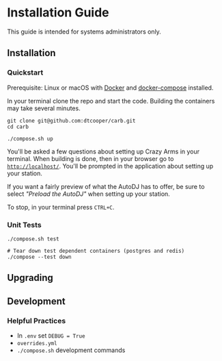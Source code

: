 # Installation Guide

This guide is intended for systems administrators only.

## Installation

### Quickstart

Prerequisite: Linux or macOS with [Docker](https://www.docker.com/) and
[docker-compose](https://docs.docker.com/compose/) installed.

In your terminal clone the repo and start the code. Building the containers may
take several minutes.

```
git clone git@github.com:dtcooper/carb.git
cd carb

./compose.sh up
```

You'll be asked a few questions about setting up Crazy Arms in your terminal.
When building is done, then in your browser go to
[`http://localhost/`](http://localhost/). You'll be prompted in the application
about setting up your station.

If you want a fairly preview of what the AutoDJ has to offer, be sure to select
_"Preload the AutoDJ"_ when setting up your station.

To stop, in your terminal press `CTRL+C`.

### Unit Tests

```
./compose.sh test

# Tear down test dependent containers (postgres and redis)
./compose --test down
```

## Upgrading

## Development

### Helpful Practices

* In `.env` set `DEBUG = True`
* `overrides.yml`
* `./compose.sh` development commands
